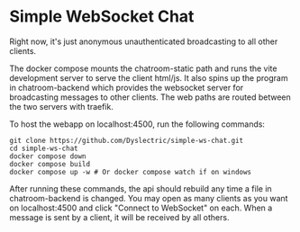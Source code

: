 # Simple WebSocket Chat

Right now, it's just anonymous unauthenticated broadcasting to all other clients.

The docker compose mounts the chatroom-static path and runs the vite development server
to serve the client html/js. It also spins up the program in chatroom-backend which
provides the websocket server for broadcasting messages to other clients. The web
paths are routed between the two servers with traefik. 

To host the webapp on localhost:4500, run the following commands:

```
git clone https://github.com/Dyslectric/simple-ws-chat.git
cd simple-ws-chat
docker compose down
docker compose build
docker compose up -w # Or docker compose watch if on windows
```

After running these commands, the api should rebuild any time a file in
chatroom-backend is changed. You may open as many clients as you want on
localhost:4500 and click "Connect to WebSocket" on each. When a message
is sent by a client, it will be received by all others.
